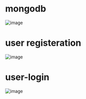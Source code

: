# mongodb
![image](https://github.com/Sujeet597/atticbits-node-backend/assets/75562365/2563c7ef-e759-419b-9f71-7a2240c6c9fa)

# user registeration

![image](https://github.com/Sujeet597/atticbits-node-backend/assets/75562365/233c7061-e756-4c4a-a7e8-6d816946c088)

# user-login

![image](https://github.com/Sujeet597/atticbits-node-backend/assets/75562365/ba9797db-a170-432d-af1c-3b39417cec47)


